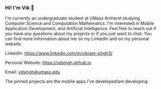 ### Hi! I'm Vik 👋

I'm currently an undergraduate student at UMass Amherst studying Computer Science and Computation Mathematics. I'm interested in Mobile Application Development, and Artificial Intelligence. Feel free to reach out if you have any questions about my projects or if you just want to chat. You can find more information about me on my LinkedIn and on my personal website.

LinkedIn: https://www.linkedin.com/in/vikram-singh3/

Personal Website: https://vdsingh.github.io

Email: vdsingh@umass.edu

The pinned projects are the mobile apps I've developed/am developing: 
